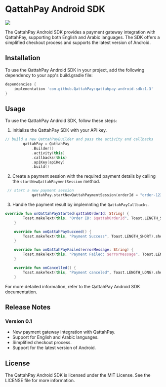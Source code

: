 # QattahPay Android SDK

[![](https://jitpack.io/v/QattahPay/qattahpay-android-sdk.svg)](https://jitpack.io/#QattahPay/qattahpay-android-sdk)


The QattahPay Android SDK provides a payment gateway integration with QattahPay, supporting both English and Arabic languages. The SDK offers a simplified checkout process and supports the latest version of Android.

## Installation

To use the QattahPay Android SDK in your project, add the following dependency to your app's build.gradle file:

```gradle
dependencies {
    implementation 'com.github.QattahPay:qattahpay-android-sdk:1.3'
}
```

## Usage

To use the QattahPay Android SDK, follow these steps:

1. Initialize the QattahPay SDK with your API key.
```kotlin
// build a new QattahPayBuilder and pass the activity and callbacks
        qattahPay = QattahPay
            .Builder()
            .activity(this)
            .callbacks(this)
            .apiKey(apiKey)
            .build()
```

2. Create a payment session with the required payment details by calling the `startNewQattahPaymentSession` method.
```kotlin
 // start a new payment session
            qattahPay.startNewQattahPaymentSession(orderId = "order-123123123", amount = 200.0, isSandbox = true)
```

3. Handle the payment result by implemnting the `QattahPayCallbacks`.
```kotlin
override fun onQattahPayStarted(qattahOrderId: String) {
        Toast.makeText(this, "Order ID: $qattahOrderId", Toast.LENGTH_SHORT).show()
    }

    override fun onQattahPaySucceed() {
        Toast.makeText(this, "Payment Success", Toast.LENGTH_SHORT).show()
    }

    override fun onQattahPayFailed(errorMessage: String) {
        Toast.makeText(this, "Payment Failed: $errorMessage", Toast.LENGTH_SHORT).show()
    }

    override fun onCancelled() {
        Toast.makeText(this, "Payment canceled", Toast.LENGTH_LONG).show()
    }
```

For more detailed information, refer to the QattahPay Android SDK documentation.

## Release Notes

### Version 0.1

- New payment gateway integration with QattahPay.
- Support for English and Arabic languages.
- Simplified checkout process.
- Support for the latest version of Android.

## License

The QattahPay Android SDK is licensed under the MIT License. See the LICENSE file for more information.
